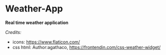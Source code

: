 # Weather-App
**Real time weather application**



*Credits:*
- icons: https://www.flaticon.com/
- css html: Author:agathaco, https://frontendin.com/css-weather-widget/
